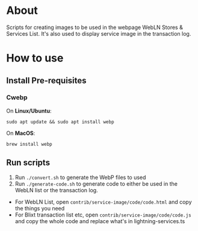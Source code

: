 # About

Scripts for creating images to be used in the webpage WebLN Stores & Services List.
It's also used to display service image in the transaction log.

# How to use

## Install Pre-requisites

### Cwebp

On **Linux/Ubuntu**:

```
sudo apt update && sudo apt install webp
```

On **MacOS**: 

```
brew install webp
```

## Run scripts

1. Run `./convert.sh` to generate the WebP files to used
2. Run `./generate-code.sh` to generate code to either be used in the WebLN list or
the transaction log.
  - For WebLN List, open `contrib/service-image/code/code.html` and copy the things you need
  - For Blixt transaction list etc, open `contrib/service-image/code/code.js` and copy the whole code and replace what's in lightning-services.ts
